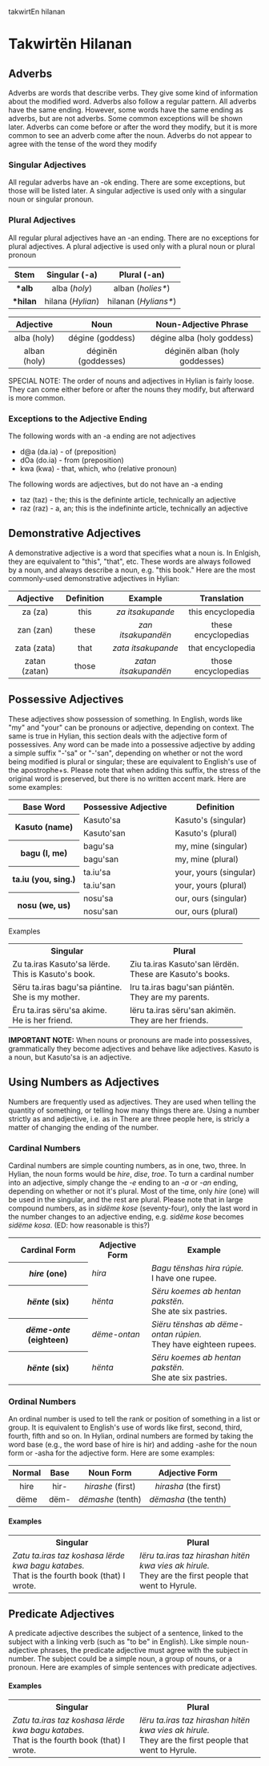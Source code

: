 takwirtEn hilanan

# Takwirtën Hilanan

## Adverbs

Adverbs are words that describe verbs. They give some kind of information about the modified word. Adverbs also follow a regular pattern. All adverbs have the same ending. However, some words have the same ending as adverbs, but are not adverbs. Some common exceptions will be shown later. Adverbs can come before or after the word they modify, but it is more common to see an adverb come after the noun. Adverbs do not appear to agree with the tense of the word they modify

### Singular Adjectives

All regular adverbs have an -ok ending. There are some exceptions, but those will be listed later. A singular adjective is used only with a singular noun or singular pronoun.

### Plural Adjectives

All regular plural adjectives have an -an ending. There are no exceptions for plural adjectives. A plural adjective is used only with a plural noun or plural pronoun

| Stem         | Singular (-a)       | Plural (-an)           |
|:------------:|:---------------:|:-----------------:|
| **\*alb**   | alba (_holy_)  | alban (_holies*_)  |
| **\*hilan** | hilana (_Hylian_) | hilanan (_Hylians*_) |

| Adjective | Noun | Noun-Adjective Phrase |
|:-:|:-:|:-:|
| alba (holy) | dégine (goddess) | dégine alba (holy goddess) |
| alban (holy) | déginën (goddesses) | déginën alban (holy goddesses) |

SPECIAL NOTE: The order of nouns and adjectives in Hylian is fairly loose. They can come either before or after the nouns they modify, but afterward is more common.

### Exceptions to the Adjective Ending

The following words with an -a ending are not adjectives

* d@a (da.ia) - of (preposition)
* dOa (do.ia) - from (preposition)
* kwa (kwa) - that, which, who (relative pronoun)

The following words are adjectives, but do not have an -a ending

* taz (taz)	- the; this is the defininte article, technically an adjective
* raz (raz)	- a, an; this is the indefininte article, technically an adjective

## Demonstrative Adjectives

A demonstrative adjective is a word that specifies what a noun is. In Enlgish, they are equivalent to "this", "that", etc. These words are always followed by a noun, and always describe a noun, e.g. "this book." Here are the most commonly-used demonstrative adjectives in Hylian:

| Adjective | Definition | Example | Translation |
|:-:|:-:|:-:|:-:|
| za (za) | this | _za itsakupande_ | this encyclopedia |
| zan	(zan) | these | _zan itsakupandën_ | these encyclopedias |
| zata	(zata) | that | _zata itsakupande_ | that encyclopedia |
| zatan	(zatan) | those | _zatan itsakupandën_ | those encyclopedias |

## Possessive Adjectives

These adjectives show possession of something. In English, words like "my" and "your" can be pronouns or adjective, depending on context. The same is true in Hylian, this section deals with the adjective form of possessives. Any word can be made into a possessive adjective by adding a simple suffix "-'sa" or "-'san", depending on whether or not the word being modified is plural or singular; these are equivalent to English's use of the apostrophe+s. Please note that when adding this suffix, the stress of the original word is preserved, but there is no written accent mark. Here are some examples:

<table>
  <tr>
    <th>Base Word</th>
    <th>Possessive Adjective</th>
    <th>Definition</th>
  </tr>
  <tr>
    <th rowspan=2>Kasuto (name)</th>
    <td>Kasuto'sa</td>
    <td>Kasuto's (singular)</td>
  </tr>
  <tr>
    <td>Kasuto'san</td>
    <td>Kasuto's (plural)</td>
  </tr>
  <tr>
    <th rowspan=2>bagu (I, me)</th>
    <td>bagu'sa</td>
    <td>my, mine (singular)</td>
  </tr>
  <tr>
    <td>bagu'san</td>
    <td>my, mine (plural)</td>
  </tr>
  <tr>
    <th rowspan=2>ta.iu (you, sing.)</th>
    <td>ta.iu'sa</td>
    <td>your, yours (singular)</td>
  </tr>
  <tr>
    <td>ta.iu'san</td>
    <td>your, yours (plural)</td>
  </tr>
  <tr>
    <th rowspan=2>nosu (we, us)</th>
    <td>nosu'sa</td>
    <td>our, ours (singular)</td>
  </tr>
  <tr>
    <td>nosu'san</td>
    <td>our, ours (plural)</td>
  </tr>
</table>

Examples

<table>
  <tr>
    <th>Singular</th>
    <th>Plural</th>
  </tr>
  <tr>
    <td><!--zu t@ras kasuto'sa lErde.<br/>-->
    Zu ta.iras Kasuto'sa lërde.<br/>
    This is Kasuto's book.</td>
    <td><!--ziu t@ras kasuto'san lerdEn.<br/>-->
    Ziu ta.iras Kasuto'san lërdën.<br/>
    These are Kasuto's books.</td>
  </tr>
  <tr>
    <td><!--sEru t@ras bagu'sa pi&ntine.<br/>-->
    Sëru ta.iras bagu'sa piántine.<br/>
    She is my mother.</td>
    <td><!--iru t@ras bagu'san pi&ntinEn.<br/>-->
    Iru ta.iras bagu'san piántën.<br/>
    They are my parents.</td>
  </tr>
  <tr>
    <td><!--Eru t@ras sEru'sa akime.<br/>-->
    Ëru ta.iras sëru'sa akime.<br/>
    He is her friend.</td>
    <td><!--iEru t@ras sEru'san akimEn.<br/>-->
    Iëru ta.iras sëru'san akimën.<br/>
    They are her friends.</td>
  </tr>
</table>

**IMPORTANT NOTE:** When nouns or pronouns are made into possessives, grammatically they become adjectives and behave like adjectives. Kasuto is a noun, but Kasuto'sa is an adjective.

## Using Numbers as Adjectives

Numbers are frequently used as adjectives. They are used when telling the quantity of something, or telling how many things there are. Using a number strictly as and adjective, i.e. as in There are three people here, is stricly a matter of changing the ending of the number.

### Cardinal Numbers

Cardinal numbers are simple counting numbers, as in one, two, three. In Hylian, the noun forms would be _hire_, _dise_, _troe_. To turn a cardinal number into an adjective, simply change the _-e_ ending to an _-a_ or _-an_ ending, depending on whether or not it's plural. Most of the time, only _hire_ (one) will be used in the singular, and the rest are plural. Please note that in large compound numbers, as in _sidëme kose_ (seventy-four), only the last word in the number changes to an adjective ending, e.g. _sidëme kose_ becomes _sidëme kosa_. (ED: how reasonable is this?)

<table>
  <tr>
    <th>Cardinal Form</th>
    <th>Adjective Form</th>
    <th>Example</th>
  </tr>
  <tr>
    <th><em>hire</em> (one)</th>
    <td><em>hira</em></td>
    <td><em>Bagu tënshas hira rúpie.</em><br/>
    I have one rupee.</td>
  </tr>
  <tr>
    <th><em>hënte</em> (six)</th>
    <td><em>hënta</em></td>
    <td><em>Sëru koemes ab hentan pakstën.</em><br/>
    She ate six pastries.</td>
  </tr>
  <tr>
    <th><em>dëme-onte</em> (eighteen)</th>
    <td><em>dëme-ontan</em></td>
    <td><em>Siëru tënshas ab dëme-ontan rúpien.</em><br/>
    They have eighteen rupees.</td>
  </tr>
  <tr>
    <th><em>hënte</em> (six)</th>
    <td><em>hënta</em></td>
    <td><em>Sëru koemes ab hentan pakstën.</em><br/>
    She ate six pastries.</td>
  </tr>
</table>

### Ordinal Numbers

An ordinal number is used to tell the rank or position of something in a list or group. It is equivalent to English's use of words like first, second, third, fourth, fifth and so on. In Hylian, ordinal numbers are formed by taking the word base (e.g., the word base of hire is hir) and adding -ashe for the noun form or -asha for the adjective form. Here are some examples:

| Normal | Base | Noun Form | Adjective Form |
|:-:|:-:|:-:|:-:|
| hire | hir- | _hirashe_ (first) | _hirasha_ (the first) |
| dëme | dëm- | _dëmashe_ (tenth) | _dëmasha_ (the tenth) |

#### Examples

<table>
  <tr>
    <th>Singular</th>
    <th>Plural</th>
  </tr>
  <tr>
    <td><!--zatu t@ras taz kosaSa lErde kwa bagu katabes.<br/>-->
    <em>Zatu ta.iras taz koshasa lërde kwa bagu katabes.</em><br/>
    That is the fourth book (that) I wrote.</td>
    <td><!--iEru t@res taz hiraSan hitEn kwa vies ak hirule.<br/>-->
    <em>Iëru ta.iras taz hirashan hitën kwa vies ak hirule.</em><br/>
    They are the first people that went to Hyrule.</td>
  </tr>
</table>

## Predicate Adjectives

A predicate adjective describes the subject of a sentence, linked to the subject with a linking verb (such as "to be" in English). Like simple noun-adjective phrases, the predicate adjective must agree with the subject in number. The subject could be a simple noun, a group of nouns, or a pronoun. Here are examples of simple sentences with predicate adjectives.

#### Examples

<table>
  <tr>
    <th>Singular</th>
    <th>Plural</th>
  </tr>
  <tr>
    <td><!--zatu t@ras taz kosaSa lErde kwa bagu katabes.<br/>-->
    <em>Zatu ta.iras taz koshasa lërde kwa bagu katabes.</em><br/>
    That is the fourth book (that) I wrote.</td>
    <td><!--iEru t@res taz hiraSan hitEn kwa vies ak hirule.<br/>-->
    <em>Iëru ta.iras taz hirashan hitën kwa vies ak hirule.</em><br/>
    They are the first people that went to Hyrule.</td>
  </tr>
</table>
